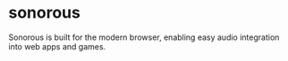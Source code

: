 # sonorous
Sonorous is built for the modern browser, enabling easy audio integration into web apps and games.
